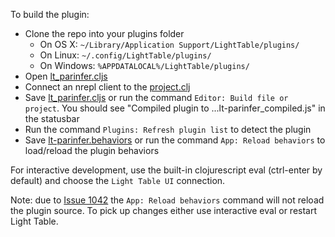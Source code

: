 To build the plugin:

* Clone the repo into your plugins folder
  * On OS X: `~/Library/Application Support/LightTable/plugins/`
  * On Linux: `~/.config/LightTable/plugins/`
  * On Windows: `%APPDATALOCAL%/LightTable/plugins/`
* Open [lt_parinfer.cljs](https://github.com/mauricioszabo/lt_parinfer/blob/master/src/lt/plugins/lt_parinfer.cljs)
* Connect an nrepl client to the [project.clj](https://github.com/LightTable/LightTable-Declassifier/blob/master/project.clj)
* Save [lt_parinfer.cljs](https://github.com/mauricioszabo/lt_parinfer/blob/master/src/lt/plugins/lt_parinfer.cljs) or run the command `Editor: Build file or project`. You should see "Compiled plugin to ...lt-parinfer_compiled.js" in the statusbar
* Run the command `Plugins: Refresh plugin list` to detect the plugin
* Save [lt-parinfer.behaviors](https://github.com/LightTable/Declassifier/blob/master/declassifier.behaviors) or run the command `App: Reload behaviors` to load/reload the plugin behaviors

For interactive development, use the built-in clojurescript eval (ctrl-enter by default) and choose the `Light Table UI` connection.

Note: due to [Issue 1042](https://github.com/LightTable/LightTable/issues/1042) the `App: Reload behaviors` command will not reload the plugin source. To pick up changes either use interactive eval or restart Light Table.
